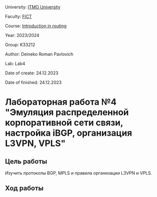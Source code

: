 University: [ITMO University](https://itmo.ru/ru/)  

Faculty: [FICT](https://fict.itmo.ru)  

Course: [Introduction in routing](https://github.com/itmo-ict-faculty/introduction-in-routing)  

Year: 2023/2024  

Group: K33212  

Author: Deineko Roman Pavlovich

Lab: Lab4  

Date of create: 24.12.2023  

Date of finished: 24.12.2023

# Лабораторная работа №4 "Эмуляция распределенной корпоративной сети связи, настройка iBGP, организация L3VPN, VPLS"
## Цель работы
Изучить протоколы BGP, MPLS и правила организации L3VPN и VPLS.
## Ход работы
